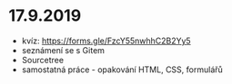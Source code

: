 # 17.9.2019
- kvíz: https://forms.gle/FzcY55nwhhC2B2Yy5
- seznámení se s Gitem
- Sourcetree
- samostatná práce - opakování HTML, CSS, formulářů
